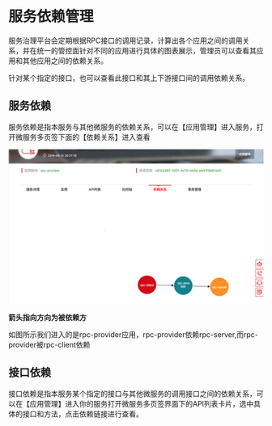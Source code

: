 # 服务依赖管理

服务治理平台会定期根据RPC接口的调用记录，计算出各个应用之间的调用关系，并在统一的管控面针对不同的应用进行具体的图表展示，管理员可以查看其应用和其他应用之间的依赖关系。

针对某个指定的接口，也可以查看此接口和其上下游接口间的调用依赖关系。

## 服务依赖


服务依赖是指本服务与其他微服务的依赖关系，可以在【应用管理】进入服务，打开微服务多页签下面的【依赖关系】进入查看

![](images/dependency.png "应用依赖关系")


**箭头指向方向为被依赖方**

如图所示我们进入的是rpc-provider应用，rpc-provider依赖rpc-server,而rpc-provider被rpc-client依赖

## 接口依赖

接口依赖是指本服务某个指定的接口与其他微服务的调用接口之间的依赖关系，可以在【应用管理】进入你的服务打开微服务多页签界面下的API列表卡片，选中具体的接口和方法，点击依赖链接进行查看。